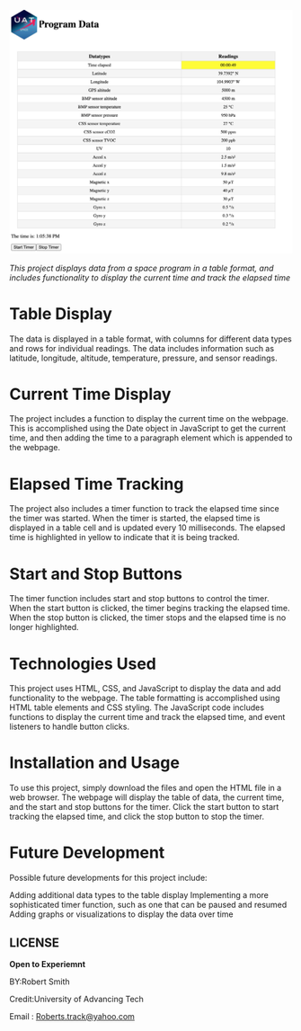 ![](pics/Screen%20Shot%202023-04-17%20at%201.06.53%20PM.png)

*This project displays data from a space program in a table format, and includes functionality to display the current time and track the elapsed time*


# Table Display

The data is displayed in a table format, with columns for different data types and rows for individual readings. The data includes information such as latitude, longitude, altitude, temperature, pressure, and sensor readings.

# Current Time Display

The project includes a function to display the current time on the webpage. This is accomplished using the Date object in JavaScript to get the current time, and then adding the time to a paragraph element which is appended to the webpage.

# Elapsed Time Tracking

The project also includes a timer function to track the elapsed time since the timer was started. When the timer is started, the elapsed time is displayed in a table cell and is updated every 10 milliseconds. The elapsed time is highlighted in yellow to indicate that it is being tracked.

# Start and Stop Buttons

The timer function includes start and stop buttons to control the timer. When the start button is clicked, the timer begins tracking the elapsed time. When the stop button is clicked, the timer stops and the elapsed time is no longer highlighted.

# Technologies Used
This project uses HTML, CSS, and JavaScript to display the data and add functionality to the webpage. The table formatting is accomplished using HTML table elements and CSS styling. The JavaScript code includes functions to display the current time and track the elapsed time, and event listeners to handle button clicks.

# Installation and Usage
To use this project, simply download the files and open the HTML file in a web browser. The webpage will display the table of data, the current time, and the start and stop buttons for the timer. Click the start button to start tracking the elapsed time, and click the stop button to stop the timer.

# Future Development
Possible future developments for this project include:

Adding additional data types to the table display
Implementing a more sophisticated timer function, such as one that can be paused and resumed
Adding graphs or visualizations to display the data over time

## LICENSE

**Open to Experiemnt**

BY:Robert Smith

Credit:University of Advancing Tech

Email : Roberts.track@yahoo.com